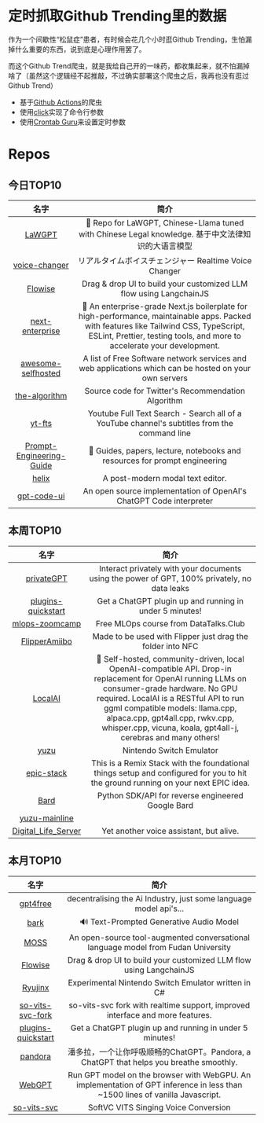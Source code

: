# 定时抓取Github Trending里的数据

作为一个间歇性“松鼠症”患者，有时候会花几个小时逛Github Trending，生怕漏掉什么重要的东西，说到底是心理作用罢了。

而这个Github Trend爬虫，就是我给自己开的一味药，都收集起来，就不怕漏掉啥了（虽然这个逻辑经不起推敲，不过确实部署这个爬虫之后，我再也没有逛过Github Trend）

* 基于[Github Actions](https://docs.github.com/en/actions)的爬虫
* 使用[click](https://github.com/pallets/click)实现了命令行参数
* 使用[Crontab Guru](https://crontab.guru/)来设置定时参数

# Repos
## 今日TOP10 
<!-- START OF DAILY_TOP10_REPOS -->
| 名字 | 简介 |
| :----: | :----: |
| [LaWGPT](https://github.com/pengxiao-song/LaWGPT) | 🎉 Repo for LaWGPT, Chinese-Llama tuned with Chinese Legal knowledge. 基于中文法律知识的大语言模型 |
| [voice-changer](https://github.com/w-okada/voice-changer) | リアルタイムボイスチェンジャー Realtime Voice Changer |
| [Flowise](https://github.com/FlowiseAI/Flowise) | Drag & drop UI to build your customized LLM flow using LangchainJS |
| [next-enterprise](https://github.com/Blazity/next-enterprise) | 💼 An enterprise-grade Next.js boilerplate for high-performance, maintainable apps. Packed with features like Tailwind CSS, TypeScript, ESLint, Prettier, testing tools, and more to accelerate your development. |
| [awesome-selfhosted](https://github.com/awesome-selfhosted/awesome-selfhosted) | A list of Free Software network services and web applications which can be hosted on your own servers |
| [the-algorithm](https://github.com/twitter/the-algorithm) | Source code for Twitter's Recommendation Algorithm |
| [yt-fts](https://github.com/NotJoeMartinez/yt-fts) | Youtube Full Text Search - Search all of a YouTube channel's subtitles from the command line |
| [Prompt-Engineering-Guide](https://github.com/dair-ai/Prompt-Engineering-Guide) | 🐙 Guides, papers, lecture, notebooks and resources for prompt engineering |
| [helix](https://github.com/helix-editor/helix) | A post-modern modal text editor. |
| [gpt-code-ui](https://github.com/ricklamers/gpt-code-ui) | An open source implementation of OpenAI's ChatGPT Code interpreter |
<!-- END OF DAILY_TOP10_REPOS -->

## 本周TOP10
<!-- START OF WEEKLY_TOP10_REPOS -->
| 名字 | 简介 |
| :----: | :----: |
| [privateGPT](https://github.com/imartinez/privateGPT) | Interact privately with your documents using the power of GPT, 100% privately, no data leaks |
| [plugins-quickstart](https://github.com/openai/plugins-quickstart) | Get a ChatGPT plugin up and running in under 5 minutes! |
| [mlops-zoomcamp](https://github.com/DataTalksClub/mlops-zoomcamp) | Free MLOps course from DataTalks.Club |
| [FlipperAmiibo](https://github.com/Gioman101/FlipperAmiibo) | Made to be used with Flipper just drag the folder into NFC |
| [LocalAI](https://github.com/go-skynet/LocalAI) | 🤖 Self-hosted, community-driven, local OpenAI-compatible API. Drop-in replacement for OpenAI running LLMs on consumer-grade hardware. No GPU required. LocalAI is a RESTful API to run ggml compatible models: llama.cpp, alpaca.cpp, gpt4all.cpp, rwkv.cpp, whisper.cpp, vicuna, koala, gpt4all-j, cerebras and many others! |
| [yuzu](https://github.com/yuzu-emu/yuzu) | Nintendo Switch Emulator |
| [epic-stack](https://github.com/epicweb-dev/epic-stack) | This is a Remix Stack with the foundational things setup and configured for you to hit the ground running on your next EPIC idea. |
| [Bard](https://github.com/acheong08/Bard) | Python SDK/API for reverse engineered Google Bard |
| [yuzu-mainline](https://github.com/yuzu-emu/yuzu-mainline) |  |
| [Digital_Life_Server](https://github.com/zixiiu/Digital_Life_Server) | Yet another voice assistant, but alive. |
<!-- END OF WEEKLY_TOP10_REPOS -->

## 本月TOP10
<!-- START OF MONTHLY_TOP10_REPOS -->
| 名字 | 简介 |
| :----: | :----: |
| [gpt4free](https://github.com/xtekky/gpt4free) | decentralising the Ai Industry, just some language model api's... |
| [bark](https://github.com/suno-ai/bark) | 🔊 Text-Prompted Generative Audio Model |
| [MOSS](https://github.com/OpenLMLab/MOSS) | An open-source tool-augmented conversational language model from Fudan University |
| [Flowise](https://github.com/FlowiseAI/Flowise) | Drag & drop UI to build your customized LLM flow using LangchainJS |
| [Ryujinx](https://github.com/Ryujinx/Ryujinx) | Experimental Nintendo Switch Emulator written in C# |
| [so-vits-svc-fork](https://github.com/voicepaw/so-vits-svc-fork) | so-vits-svc fork with realtime support, improved interface and more features. |
| [plugins-quickstart](https://github.com/openai/plugins-quickstart) | Get a ChatGPT plugin up and running in under 5 minutes! |
| [pandora](https://github.com/pengzhile/pandora) | 潘多拉，一个让你呼吸顺畅的ChatGPT。Pandora, a ChatGPT that helps you breathe smoothly. |
| [WebGPT](https://github.com/0hq/WebGPT) | Run GPT model on the browser with WebGPU. An implementation of GPT inference in less than ~1500 lines of vanilla Javascript. |
| [so-vits-svc](https://github.com/svc-develop-team/so-vits-svc) | SoftVC VITS Singing Voice Conversion |
<!-- END OF MONTHLY_TOP10_REPOS -->
